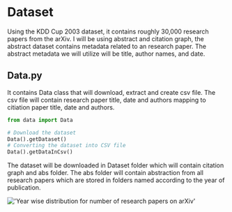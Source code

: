 # Dataset
Using the KDD Cup 2003 dataset, it contains roughly 30,000 research papers from the arXiv. I will be using abstract and citation graph, the abstract dataset contains metadata related to an research paper. The abstract metadata we will utilize will be title, author names, and date.
## Data.py
It contains Data class that will download, extract and create csv file. The csv file will contain research paper title, date and authors mapping to citiation paper title, date and authors.
```python
from data import Data

# Download the dataset
Data().getDataset()
# Converting the dataset into CSV file
Data().getDataInCsv()
```
The dataset will be downloaded in Dataset folder which will contain citation graph and abs folder. The abs folder will contain abstraction from all research papers which are stored in folders named according to the year of publication.

!['Year wise distribution for number of research papers on arXiv']('./yearwise_distribution.png')